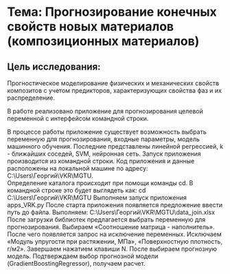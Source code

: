 # Тема: Прогнозирование конечных свойств новых материалов (композиционных материалов)

## Цель исследования:
Прогностическое моделирование физических и механических свойств композитов с учетом предикторов, характеризующих свойства фаз и их распределение. 

В работе реализовано приложение для прогнозирования целевой переменной с интерфейсом командной строки. 

В процессе работы приложение существует возможность выбрать переменную для прогнозирования, входные параметры, модель машинного обучения. Последние представлены линейной регрессией, k - ближайших соседей, SVM, нейронная сеть.
Запуск приложения производится из командной строки. Код приложения и данные расположены на локальной машине по адресу: C:\Users\Георгий\VKR\MGTU.  
Определение каталога происходит при помощи команды cd. В командной строке это будет выглядеть как:
cd C:\Users\Георгий\VKR\MGTU
Выполняем запуск приложения apps_VRK.py
После старта приложения появляется предложение ввести путь до файла. 
Выполняем: C:\Users\Георгий\VKR\MGTU\data_join.xlsx
После загрузки библиотек предлагается выбрать переменную для прогнозирования.
Выбираем «Соотношение матрица - наполнитель». После чего появляется запрос на исключение переменных. 
Исключаем «Модуль упругости при растяжении, МПа», «Поверхностную плотность, г/м2». 
Завершаем нажатием клавиши N. После выбираем прогнозную модель. Подтверждаем выбор прогнозной модели (GradientBoostingRegressor), получаем расчет.
